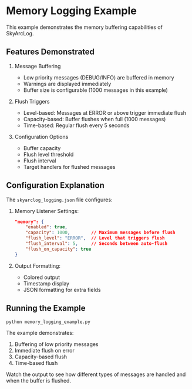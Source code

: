# Memory Logging Example

This example demonstrates the memory buffering capabilities of SkyArcLog.

## Features Demonstrated

1. Message Buffering
   - Low priority messages (DEBUG/INFO) are buffered in memory
   - Warnings are displayed immediately
   - Buffer size is configurable (1000 messages in this example)

2. Flush Triggers
   - Level-based: Messages at ERROR or above trigger immediate flush
   - Capacity-based: Buffer flushes when full (1000 messages)
   - Time-based: Regular flush every 5 seconds
   
3. Configuration Options
   - Buffer capacity
   - Flush level threshold
   - Flush interval
   - Target handlers for flushed messages

## Configuration Explanation

The `skyarclog_logging.json` file configures:

1. Memory Listener Settings:
   ```json
   "memory": {
       "enabled": true,
       "capacity": 1000,        // Maximum messages before flush
       "flush_level": "ERROR",  // Level that triggers flush
       "flush_interval": 5,     // Seconds between auto-flush
       "flush_on_capacity": true
   }
   ```

2. Output Formatting:
   - Colored output
   - Timestamp display
   - JSON formatting for extra fields

## Running the Example

```bash
python memory_logging_example.py
```

The example demonstrates:
1. Buffering of low priority messages
2. Immediate flush on error
3. Capacity-based flush
4. Time-based flush

Watch the output to see how different types of messages are handled and when the buffer is flushed.
